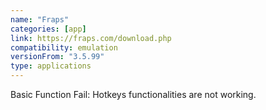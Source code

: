 ```yaml
---
name: "Fraps"
categories: [app]
link: https://fraps.com/download.php
compatibility: emulation
versionFrom: "3.5.99"
type: applications
---
```


Basic Function Fail: Hotkeys functionalities are not working.